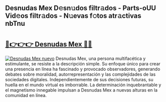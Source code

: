 ## Desnudas Mex D𝚎sn𝚞dos filtr𝚊dos - Parts-oUU Vid𝚎os filtr𝚊dos - N𝚞evas f𝚘tos atr𝚊ctivas nbTnu

# <h2><a href="http://mb92v4.tromn.icu/?c=Desnudas+Mex">🔗👉👉👉 Desnudas Mex 🔗🔗</a></h2>

[![Desnudas Mex nuevo](https://i.imgur.com/pEAQMta.gif)](http://mb92v4.tromn.icu/?c=Desnudas+Mex)
Desnudas Mex, una persona multifacética y estimulante, se resiste a la descripción simple. Su enfoque único para crear una presencia en línea ha fascinado y provocado observadores, generando debates sobre moralidad, autorrepresentación y las complejidades de las sociedades digitales. Independientemente de sus decisiones futuras, su huella en el mundo virtual es imborrable. La determinación inquebrantable y el magnetismo innegable impulsan a Desnudas Mex a nuevas alturas en la comunidad en línea.
